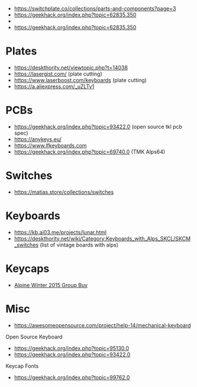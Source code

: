 * https://switchplate.co/collections/parts-and-components?page=3
* https://geekhack.org/index.php?topic=62835.350
*
* https://geekhack.org/index.php?topic=62835.350



# Plates
* https://deskthority.net/viewtopic.php?t=14038
* https://lasergist.com/ (plate cutting)
* https://www.laserboost.com/keyboards  (plate cutting)
* https://a.aliexpress.com/_uZLTy1

# PCBs

* https://geekhack.org/index.php?topic=93422.0 (open source tkl pcb spec)
* https://anykeys.eu/
* https://www.lfkeyboards.com
* https://geekhack.org/index.php?topic=69740.0 (TMK Alps64)

# Switches

* https://matias.store/collections/switches

# Keyboards

* https://kb.ai03.me/projects/lunar.html
* https://deskthority.net/wiki/Category:Keyboards_with_Alps_SKCL/SKCM_switches (list of vintage boards with alps)

# Keycaps

* [Alpine Winter 2015 Group Buy](https://geekhack.org/index.php?topic=75515.0)


# Misc

* https://awesomeopensource.com/project/help-14/mechanical-keyboard

Open Source Keyboard
* https://geekhack.org/index.php?topic=95130.0
* https://geekhack.org/index.php?topic=93422.0

Keycap Fonts
* https://geekhack.org/index.php?topic=99762.0

